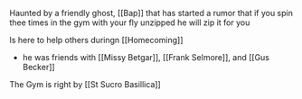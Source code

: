Haunted by a friendly ghost, [[Bap]] that has started a rumor that if you spin thee times in the gym with your fly unzipped he will zip it for you

Is here to help others duringn [[Homecoming]]
- he was friends with [[Missy Betgar]], [[Frank Selmore]], and [[Gus Becker]]

The Gym is right by [[St Sucro Basillica]]